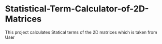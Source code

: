 # Statistical-Term-Calculator-of-2D-Matrices
This project calculates Statical terms of the 2D matrices which is taken from User
